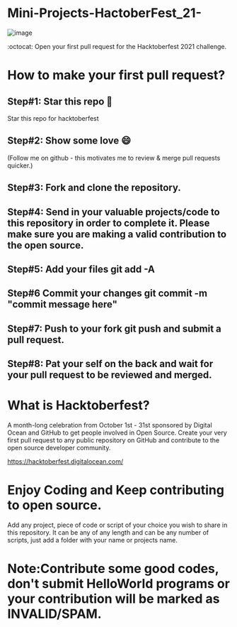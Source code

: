 # Mini-Projects-HactoberFest_21-

![image](https://user-images.githubusercontent.com/67742143/137917554-4e97f798-b167-4dd9-bead-24fba7319216.png)

:octocat: Open your first pull request for the Hacktoberfest 2021 challenge.

# How to make your first pull request?

## Step#1: Star this repo 🌟
Star this repo for hacktoberfest

## Step#2: Show some love 😄

(Follow me on github - this motivates me to review & merge pull requests quicker.)

## Step#3: Fork and clone the repository.
## Step#4: Send in your valuable projects/code to this repository in order to complete it. Please make sure you are making a valid contribution to the open source.
## Step#5: Add your files git add -A
## Step#6 Commit your changes git commit -m "commit message here"
## Step#7: Push to your fork git push and submit a pull request.
## Step#8: Pat your self on the back and wait for your pull request to be reviewed and merged.


# What is Hacktoberfest?

A month-long celebration from October 1st - 31st sponsored by Digital Ocean and GitHub to get people involved in Open Source. Create your very first pull request to any public repository on GitHub and contribute to the open source developer community.

https://hacktoberfest.digitalocean.com/

# Enjoy Coding and Keep contributing to open source.

Add any project, piece of code or script of your choice you wish to share in this repository.
It can be any of any length and can be any number of scripts, just add a folder with your name or projects name.

# Note:Contribute some good codes, don't submit HelloWorld programs or your contribution will be marked as INVALID/SPAM.
